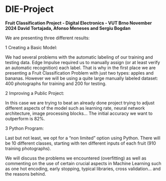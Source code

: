 # DIE-Project
**Fruit Classification Project - Digital Electronics - VUT Brno November 2024 
David Tortajada, Afonso Meneses and Sergiu Bogdan**



We are presenting three different results:

1 Creating a Basic Model: 

We had several problems with the automatic labeling of our training and testing data. Edge Impulse required us to manually assign (or at least verify an automatic recognition) each label. That is why in the first place we are presenting a Fruit Classification Problem with just two types: apples and bananas. However we will be using a quite large manually labeled dataset: 400 photographs for training and 200 for testing.

2 Improving a Public Project:

In this case we are trying to beat an already done project trying to adjust different aspects of the model such as learning rate, neural network architecture, image processing blocks… The initial accuracy we want to outperform is 82%.

3 Python Program:

Last but not least, we opt for a “non limited” option using Python. There will be 10 different classes, starting with ten different inputs of each fruit (910 training photographs). 

We will discuss the problems we encountered (overfitting) as well as commenting on the use of certain crucial aspects in Machine Learning such as one hot encoding, early stopping, typical libraries, cross validation… and the reasons behind.

